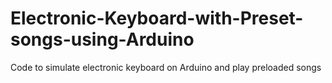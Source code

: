 # Electronic-Keyboard-with-Preset-songs-using-Arduino
Code to simulate electronic keyboard on Arduino and play preloaded songs
